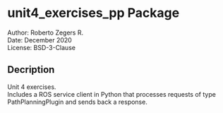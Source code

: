 # unit4_exercises_pp Package

Author: Roberto Zegers R.  
Date: December 2020  
License: BSD-3-Clause  

## Decription

Unit 4 exercises.  
Includes a ROS service client in Python that processes requests of type PathPlanningPlugin and sends back a response.  




